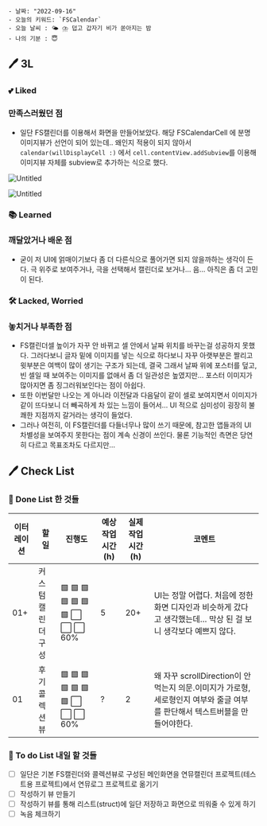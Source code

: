 ```
- 날짜: "2022-09-16"
- 오늘의 키워드: `FSCalendar`
- 오늘 날씨 : 🌤 ⛈ 덥고 갑자기 비가 쏟아지는 밤
- 나의 기분 : 😇
```

## 🖊 3L

### 💕 Liked

### 만족스러웠던 점

- 일단 FS캘린더를 이용해서  화면을 만들어보았다. 해당 FSCalendarCell 에 분명 이미지뷰가 선언이 되어 있는데.. 왜인지 적용이 되지 않아서 `calendar(willDisplayCell :)` 에서 `cell.contentView.addSubview`를 이용해 이미지뷰 자체를 subview로 추가하는 식으로 했다.

![Untitled](https://s3-us-west-2.amazonaws.com/secure.notion-static.com/cf252f73-9826-439a-8681-5baf2ef7dc44/Untitled.png)

![Untitled](https://s3-us-west-2.amazonaws.com/secure.notion-static.com/e292b0ca-5786-424c-8fb5-1e60c3840270/Untitled.png)

### 📚 Learned

### 깨달았거나 배운 점

- 굳이 저 UI에 얽매이기보다 좀 더 다른식으로 풀어가면 되지 않을까하는 생각이 든다. 극 위주로 보여주거나, 극을 선택해서 캘린더로 보거나… 음… 아직은 좀 더 고민이  된다.

### 🛠 Lacked, Worried

### 놓치거나 부족한 점

- FS캘린더셀 높이가 자꾸 안 바뀌고 셀 안에서 날짜 위치를 바꾸는걸 성공하지 못했다. 그러다보니 글자 밑에 이미지를 넣는 식으로 하다보니 자꾸 아랫부분은 짤리고 윗부분은 여백이 많이 생기는 구조가 되는데, 결국 그래서 날짜 위에 포스터를 덮고, 빈 셀일 때 보여주는 이미지를 없애서 좀 더 일관성은 높였지만… 포스터 이미지가 많아지면 좀 징그러워보인다는 점이 아쉽다.
- 또한 이번달만 나오는 게 아니라 이전달과 다음달이 같이 셀로 보여지면서 이미지가  같이 뜨다보니 더 빼곡하게 차 있는 느낌이 들어서… UI 적으로 심미성이 굉장히 불쾌한 지점까지 갈거라는 생각이 들었다.
- 그러나 여전히, 이 FS캘린더를 다들너무나 많이 쓰기 때문에, 참고한 앱들과의 UI 차별성을 보여주지 못한다는 점이 계속 신경이  쓰인다. 물론 기능적인 측면은 당연히 다르고 목표조차도 다르지만…

## 🖊 Check List

### 🧸 Done List 한 것들

| 이터레이션 | 할 일 | 진행도 | 예상 작업시간(h) | 실제 작업시간(h) | 코멘트 |
| --- | --- | --- | --- | --- | --- |
| 01+ | 커스텀 캘린더 구성  | 🟩 🟩 🟩 🟩 🟩 🟩 🟩 ⬜️ ⬜️ ⬜️ 60% | 5 | 20+ | UI는 정말 어렵다. 처음에 정한 화면  디자인과 비슷하게 갔다고 생각했는데… 막상 된 걸 보니 생각보다 예쁘지 않다.  |
| 01 | 후기 콜렉션 뷰 | 🟩 🟩 🟩 🟩 🟩 🟩 🟩 ⬜️ ⬜️ ⬜️ 60% | ? | 2 | 왜 자꾸 scrollDirection이 안 먹는지 의문.이미지가 가로형, 세로형인지 여부와 줄글 여부를 판단해서 텍스트버블을 만들어야한다.   |

### 📌 To do List 내일 할 것들

- [ ]  일단은 기본 FS캘린더와 콜렉션뷰로 구성된 메인화면을 연뮤캘린더 프로젝트(테스트용 프로젝트)에서 연뮤로그 프로젝트로 옮기기
- [ ]  작성하기 뷰 만들기
- [ ]  작성하기 뷰를 통해 리스트(struct)에 일단 저장하고 화면으로 띄워줄 수 있게 하기
- [ ]  녹음 체크하기
